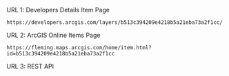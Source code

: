 URL 1: Developers Details Item Page
```
https://developers.arcgis.com/layers/b513c394209e4218b5a21eba73a2f1cc/
```
URL 2: ArcGIS Online Items Page
```
https://fleming.maps.arcgis.com/home/item.html?id=b513c394209e4218b5a21eba73a2f1cc
```
URL 3: REST API
```

```
